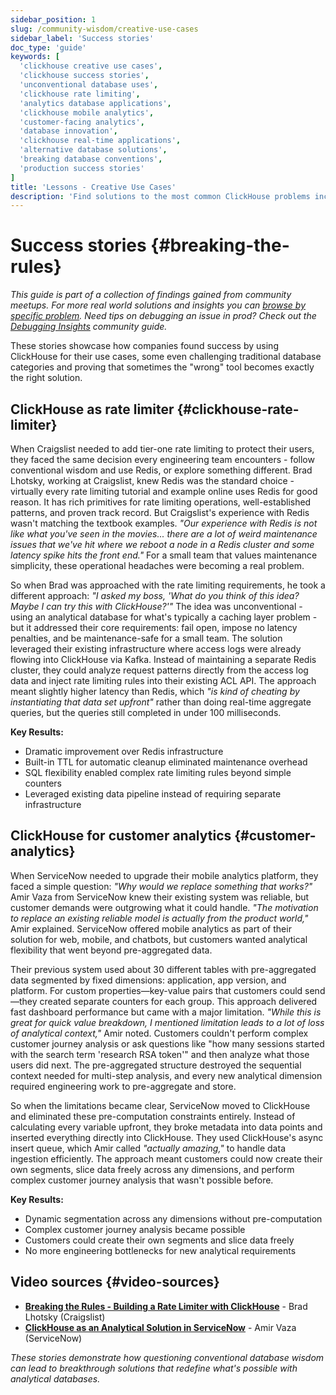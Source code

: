 ```yaml
---
sidebar_position: 1
slug: /community-wisdom/creative-use-cases
sidebar_label: 'Success stories'
doc_type: 'guide'
keywords: [
  'clickhouse creative use cases',
  'clickhouse success stories',
  'unconventional database uses',
  'clickhouse rate limiting',
  'analytics database applications',
  'clickhouse mobile analytics',
  'customer-facing analytics',
  'database innovation',
  'clickhouse real-time applications',
  'alternative database solutions',
  'breaking database conventions',
  'production success stories'
]
title: 'Lessons - Creative Use Cases'
description: 'Find solutions to the most common ClickHouse problems including slow queries, memory errors, connection issues, and configuration problems.'
---
```


# Success stories {#breaking-the-rules}

*This guide is part of a collection of findings gained from community meetups. For more real world solutions and insights you can [browse by specific problem](./community-wisdom.md).*
*Need tips on debugging an issue in prod? Check out the [Debugging Insights](./debugging-insights.md) community guide.*

These stories showcase how companies found success by using ClickHouse for their use cases, some even challenging traditional database categories and proving that sometimes the "wrong" tool becomes exactly the right solution.

## ClickHouse as rate limiter {#clickhouse-rate-limiter}

When Craigslist needed to add tier-one rate limiting to protect their users, they faced the same decision every engineering team encounters -  follow conventional wisdom and use Redis, or explore something different. Brad Lhotsky, working at Craigslist, knew Redis was the standard choice - virtually every rate limiting tutorial and example online uses Redis for good reason. It has rich primitives for rate limiting operations, well-established patterns, and proven track record. But Craigslist's experience with Redis wasn't matching the textbook examples. *"Our experience with Redis is not like what you've seen in the movies... there are a lot of weird maintenance issues that we've hit where we reboot a node in a Redis cluster and some latency spike hits the front end."* For a small team that values maintenance simplicity, these operational headaches were becoming a real problem.

So when Brad was approached with the rate limiting requirements, he took a different approach: *"I asked my boss, 'What do you think of this idea? Maybe I can try this with ClickHouse?'"* The idea was unconventional - using an analytical database for what's typically a caching layer problem - but it addressed their core requirements: fail open, impose no latency penalties, and be maintenance-safe for a small team. The solution leveraged their existing infrastructure where access logs were already flowing into ClickHouse via Kafka. Instead of maintaining a separate Redis cluster, they could analyze request patterns directly from the access log data and inject rate limiting rules into their existing ACL API. The approach meant slightly higher latency than Redis, which *"is kind of cheating by instantiating that data set upfront"* rather than doing real-time aggregate queries, but the queries still completed in under 100 milliseconds.

**Key Results:**
- Dramatic improvement over Redis infrastructure
- Built-in TTL for automatic cleanup eliminated maintenance overhead
- SQL flexibility enabled complex rate limiting rules beyond simple counters
- Leveraged existing data pipeline instead of requiring separate infrastructure

## ClickHouse for customer analytics {#customer-analytics}

When ServiceNow needed to upgrade their mobile analytics platform, they faced a simple question: *"Why would we replace something that works?"* Amir Vaza from ServiceNow knew their existing system was reliable, but customer demands were outgrowing what it could handle. *"The motivation to replace an existing reliable model is actually from the product world,"* Amir explained. ServiceNow offered mobile analytics as part of their solution for web, mobile, and chatbots, but customers wanted analytical flexibility that went beyond pre-aggregated data.

Their previous system used about 30 different tables with pre-aggregated data segmented by fixed dimensions: application, app version, and platform. For custom properties—key-value pairs that customers could send—they created separate counters for each group. This approach delivered fast dashboard performance but came with a major limitation. *"While this is great for quick value breakdown, I mentioned limitation leads to a lot of loss of analytical context,"* Amir noted. Customers couldn't perform complex customer journey analysis or ask questions like "how many sessions started with the search term 'research RSA token'" and then analyze what those users did next. The pre-aggregated structure destroyed the sequential context needed for multi-step analysis, and every new analytical dimension required engineering work to pre-aggregate and store.

So when the limitations became clear, ServiceNow moved to ClickHouse and eliminated these pre-computation constraints entirely. Instead of calculating every variable upfront, they broke metadata into data points and inserted everything directly into ClickHouse. They used ClickHouse's async insert queue, which Amir called *"actually amazing,"* to handle data ingestion efficiently. The approach meant customers could now create their own segments, slice data freely across any dimensions, and perform complex customer journey analysis that wasn't possible before.

**Key Results:**
- Dynamic segmentation across any dimensions without pre-computation
- Complex customer journey analysis became possible
- Customers could create their own segments and slice data freely  
- No more engineering bottlenecks for new analytical requirements

## Video sources {#video-sources}

- **[Breaking the Rules - Building a Rate Limiter with ClickHouse](https://www.youtube.com/watch?v=wRwqrbUjRe4)** - Brad Lhotsky (Craigslist)
- **[ClickHouse as an Analytical Solution in ServiceNow](https://www.youtube.com/watch?v=b4Pmpx3iRK4)** - Amir Vaza (ServiceNow)

*These stories demonstrate how questioning conventional database wisdom can lead to breakthrough solutions that redefine what's possible with analytical databases.*